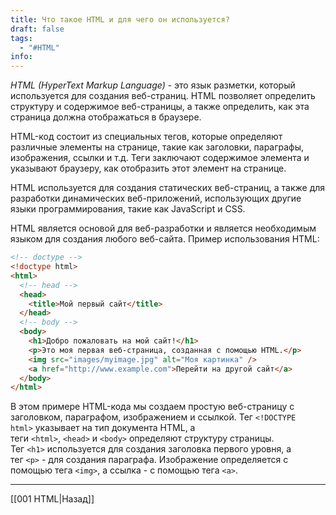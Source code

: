 ```yaml
---
title: Что такое HTML и для чего он используется?
draft: false
tags:
  - "#HTML"
info:
---
```

_HTML (HyperText Markup Language)_ - это язык разметки, который используется для создания веб-страниц. HTML позволяет определить структуру и содержимое веб-страницы, а также определить, как эта страница должна отображаться в браузере.

HTML-код состоит из специальных тегов, которые определяют различные элементы на странице, такие как заголовки, параграфы, изображения, ссылки и т.д. Теги заключают содержимое элемента и указывают браузеру, как отобразить этот элемент на странице.

HTML используется для создания статических веб-страниц, а также для разработки динамических веб-приложений, использующих другие языки программирования, такие как JavaScript и CSS.

HTML является основой для веб-разработки и является необходимым языком для создания любого веб-сайта. Пример использования HTML:

```html
<!-- doctype -->
<!doctype html>
<html>
  <!-- head -->
  <head>
    <title>Мой первый сайт</title>
  </head>
  <!-- body -->
  <body>
    <h1>Добро пожаловать на мой сайт!</h1>
    <p>Это моя первая веб-страница, созданная с помощью HTML.</p>
    <img src="images/myimage.jpg" alt="Моя картинка" />
    <a href="http://www.example.com">Перейти на другой сайт</a>
  </body>
</html>
```

В этом примере HTML-кода мы создаем простую веб-страницу с заголовком, параграфом, изображением и ссылкой. Тег `<!DOCTYPE html>` указывает на тип документа HTML, а теги `<html>`, `<head>` и `<body>` определяют структуру страницы. Тег `<h1>` используется для создания заголовка первого уровня, а тег `<p>` - для создания параграфа. Изображение определяется с помощью тега `<img>`, а ссылка - с помощью тега `<a>`.

---

[[001 HTML|Назад]]